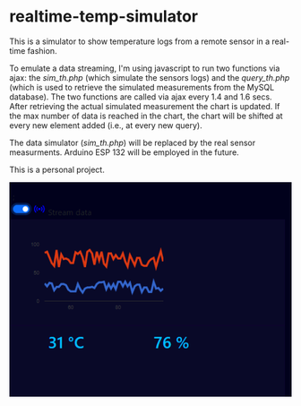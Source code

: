 # realtime-temp-simulator

This is a simulator to show temperature logs from a remote sensor in a real-time fashion. 

To emulate a data streaming, I'm using javascript to run two functions via ajax: the *sim_th.php* (which simulate the sensors logs) and the *query_th.php* (which is used to retrieve the simulated measurements from the MySQL database). 
The two functions are called via ajax every 1.4 and 1.6 secs. After retrieving the actual simulated measurement the chart is updated.
If the max number of data is reached in the chart, the chart will be shifted at every new element added (i.e., at every new query).

The data simulator (*sim_th.php*) will be replaced by the real sensor measurments. Arduino ESP 132 will be employed in the future.   
 
This is a personal project.


<img src="assets/data_streaming.PNG" width="628"/>

